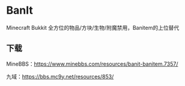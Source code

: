 # BanIt

Minecraft Bukkit 全方位的物品/方块/生物/附魔禁用，Banitem的上位替代

## 下载

MineBBS：https://www.minebbs.com/resources/banit-banitem.7357/

九域：https://bbs.mc9y.net/resources/853/
